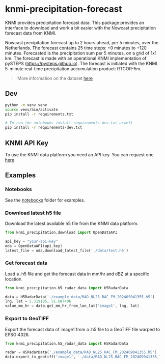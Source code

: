 # knmi-precipitation-forecast

KNMI provides precipitation forecast data. This package provides an interface to download and work a bit easier with the Nowcast precipitation forecast data from KNMI.

Nowcast precipitation forecast up to 2 hours ahead, per 5 minutes, over the Netherlands. The forecast contains 25 time steps: +0 minutes to +120 minutes. Forecasted is the precipitation sum per 5 minutes, on a grid of 1x1 km. The forecast is made with an operational KNMI implementation of pySTEPS (https://pysteps.github.io). The forecast is initiated with the KNMI 5-minute real-time precipitation accumulation product: RTCOR-5m.

> More information on the dataset [here](https://dataplatform.knmi.nl/dataset/radar-forecast-2-0)

## Dev

```sh
python -m venv venv
source venv/bin/activate
pip install -r requirements.txt

# To run the notebooks install requirements-dev.txt aswell
pip install -r requirements-dev.txt
```

## KNMI API Key

To use the KNMI data platform you need an API key. You can request one [here](https://developer.dataplatform.knmi.nl/)

## Examples

### Notebooks

See the [notebooks](notebooks) folder for examples.

### Download latest h5 file

Download the latest available h5 file from the KNMI data platform.

```python
from knmi_precipitation.download import OpenDataAPI

api_key = "your-api-key"
oda = OpenDataAPI(api_key)
latest_file = oda.download_latest_file('./data/test.h5')
```

### Get forecast data

Load a .h5 file and get the forecast data in mm/hr and dBZ at a specific location.

```python
from knmi_precipitation.h5_radar_data import H5RadarData

data = H5RadarData('./example_data/RAD_NL25_RAC_FM_202409041355.h5')
lng, lat = 5.319185, 51.687406
value_mm_hr = data.get_mm_hr_from_lon_lat('image1', lng, lat)
```

### Export to GeoTIFF

Export the forecast data of image1 from a .h5 file to a GeoTIFF file warped to EPSG:4326.

```python
from knmi_precipitation.h5_radar_data import H5RadarData

radar = H5RadarData('./example_data/RAD_NL25_RAC_FM_202409041355.h5')
data.export_to_geotiff('image1', './data/RAD_NL25_RAC_FM_202409041355_1.tif')
```
